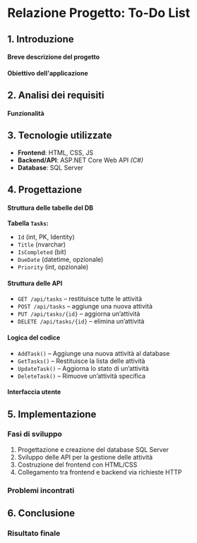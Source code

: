 # Relazione Progetto: To-Do List

## 1. Introduzione
#### Breve descrizione del progetto

#### Obiettivo dell'applicazione

## 2. Analisi dei requisiti
#### Funzionalità

## 3. Tecnologie utilizzate
- **Frontend**: HTML, CSS, JS
- **Backend/API**: ASP.NET Core Web API *(C#)*
- **Database**: SQL Server


## 4. Progettazione
#### Struttura delle tabelle del DB

**Tabella `Tasks`:**
- `Id` (int, PK, Identity)
- `Title` (nvarchar)
- `IsCompleted` (bit)
- `DueDate` (datetime, opzionale)
- `Priority` (int, opzionale)

#### Struttura delle API
- `GET /api/tasks` – restituisce tutte le attività
- `POST /api/tasks` – aggiunge una nuova attività
- `PUT /api/tasks/{id}` – aggiorna un’attività
- `DELETE /api/tasks/{id}` – elimina un’attività

#### Logica del codice
- `AddTask()` – Aggiunge una nuova attività al database
- `GetTasks()` – Restituisce la lista delle attività
- `UpdateTask()` – Aggiorna lo stato di un’attività
- `DeleteTask()` – Rimuove un’attività specifica

#### Interfaccia utente

## 5. Implementazione
### Fasi di sviluppo
1. Progettazione e creazione del database SQL Server
2. Sviluppo delle API per la gestione delle attività
3. Costruzione del frontend con HTML/CSS
4. Collegamento tra frontend e backend via richieste HTTP

### Problemi incontrati

## 6. Conclusione
### Risultato finale

